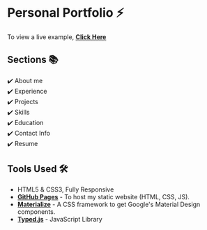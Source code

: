 # Personal Portfolio ⚡️

To view a live example, **[Click Here](https://alakhdeepportfolio.netlify.app/)**

## Sections 📚

✔️ About me\
✔️ Experience\
✔️ Projects \
✔️ Skills \
✔️ Education\
✔️ Contact Info\
✔️ Resume

## Tools Used 🛠️

- HTML5 & CSS3, Fully Responsive
- [<b>GitHub Pages</b>](https://create-react-app.dev/docs/deployment/#github-pages) - To host my static website (HTML, CSS, JS).
- [<b>Materialize</b>](https://materializecss.com/) - A CSS framework to get Google's Material Design components.
- [<b>Typed.js</b>](https://mattboldt.com/demos/typed-js/) - JavaScript Library
